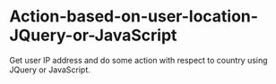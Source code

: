 # Action-based-on-user-location-JQuery-or-JavaScript

Get user IP address and do some action with respect to country using JQuery or JavaScript.

